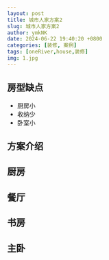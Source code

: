 ```yaml
---
layout: post
title: 城市人家方案2
slug: 城市人家方案2
author: ymkNK
date: 2024-06-22 19:40:20 +0800
categories: [装修, 案例]
tags: [oneRiver,house,装修]
img: 1.jpg
---
```


## 房型缺点
- 厨房小
- 收纳少
- 卧室小

## 方案介绍


## 厨房

## 餐厅
## 书房
## 主卧
